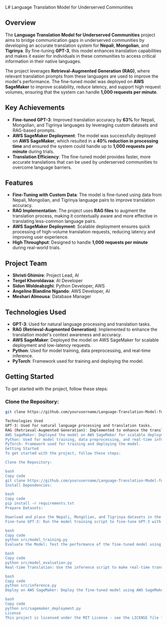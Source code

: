 L# Language Translation Model for Underserved Communities

## Overview
The **Language Translation Model for Underserved Communities** project aims to bridge communication gaps in underserved communities by developing an accurate translation system for **Nepali**, **Mongolian**, and **Tigrinya**. By fine-tuning **GPT-3**, this model enhances translation capabilities and makes it easier for individuals in these communities to access critical information in their native languages.

The project leverages **Retrieval-Augmented Generation (RAG)**, where relevant translation prompts from these languages are used to improve the model's performance. The fine-tuned model was deployed on **AWS SageMaker** to improve scalability, reduce latency, and support high request volumes, ensuring that the system can handle **1,000 requests per minute**.

## Key Achievements
- **Fine-tuned GPT-3**: Improved translation accuracy by **63%** for Nepali, Mongolian, and Tigrinya languages by leveraging custom datasets and RAG-based prompts.
- **AWS SageMaker Deployment**: The model was successfully deployed on **AWS SageMaker**, which resulted in a **40% reduction in processing time** and ensured the system could handle up to **1,000 requests per minute** during trials.
- **Translation Efficiency**: The fine-tuned model provides faster, more accurate translations that can be used by underserved communities to overcome language barriers.

## Features
- **Fine-Tuning with Custom Data**: The model is fine-tuned using data from Nepali, Mongolian, and Tigrinya language pairs to improve translation accuracy.
- **RAG Implementation**: The project uses **RAG files** to augment the translation process, making it contextually aware and more effective in translating less-common language pairs.
- **AWS SageMaker Deployment**: Scalable deployment ensures quick processing of high-volume translation requests, reducing latency and improving user experience.
- **High Throughput**: Designed to handle **1,000 requests per minute** during real-world trials.

## Project Team
- **Shristi Ghimire**: Project Lead, AI
- **Tergel Khoroldavaa**: AI Developer
- **Sidon Woldeabzghi**: Python Developer, AWS
- **Angeline Blandine Ngando**: AWS Developer, AI
- **Meshari Almousa**: Database Manager

## Technologies Used
- **GPT-3**: Used for natural language processing and translation tasks.
- **RAG (Retrieval-Augmented Generation)**: Implemented to enhance the translation model's context awareness and accuracy.
- **AWS SageMaker**: Deployed the model on AWS SageMaker for scalable deployment and low-latency requests.
- **Python**: Used for model training, data preprocessing, and real-time inference.
- **PyTorch**: Framework used for training and deploying the model.

## Getting Started
To get started with the project, follow these steps:

### Clone the Repository:
```bash
git clone https://github.com/yourusername/Language-Translation-Model-for-Underserved-Communities.git

Technologies Used
GPT-3: Used for natural language processing and translation tasks.
RAG (Retrieval-Augmented Generation): Implemented to enhance the translation model's context awareness and accuracy.
AWS SageMaker: Deployed the model on AWS SageMaker for scalable deployment and low-latency requests.
Python: Used for model training, data preprocessing, and real-time inference.
PyTorch: Framework used for training and deploying the model.
Getting Started
To get started with the project, follow these steps:

Clone the Repository:

bash
Copy code
git clone https://github.com/yourusername/Language-Translation-Model-for-Underserved-Communities.git
Install Dependencies:

bash
Copy code
pip install -r requirements.txt
Prepare Datasets:

Download and place the Nepali, Mongolian, and Tigrinya datasets in the dataset/ folder.
Fine-tune GPT-3: Run the model training script to fine-tune GPT-3 with the provided datasets.

bash
Copy code
python src/model_training.py
Evaluate the Model: Test the performance of the fine-tuned model using the evaluation script.

bash
Copy code
python src/model_evaluation.py
Real-time Translation: Use the inference script to make real-time translations using the deployed model.

bash
Copy code
python src/inference.py
Deploy on AWS SageMaker: Deploy the fine-tuned model using AWS SageMaker for scalable real-time inference.

bash
Copy code
python src/sagemaker_deployment.py
License
This project is licensed under the MIT License - see the LICENSE file for details.

